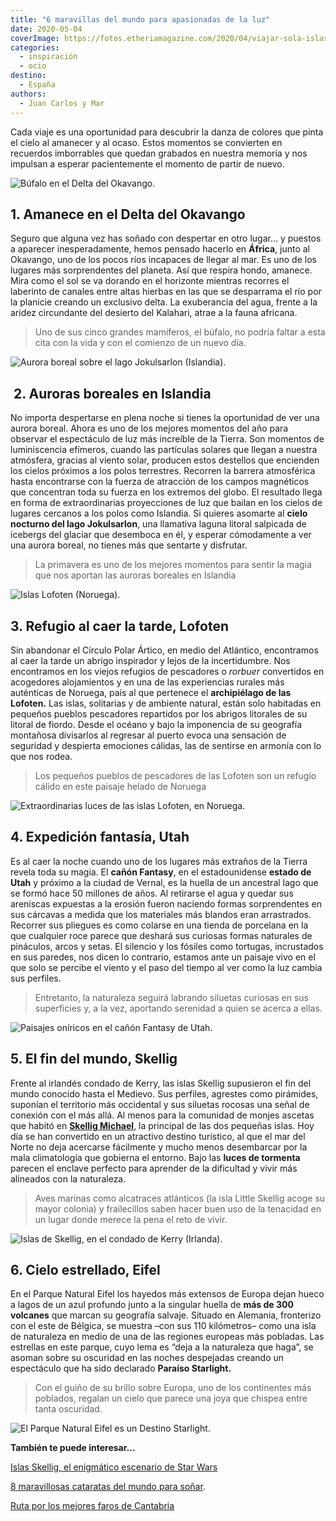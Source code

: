 ```yaml
---
title: "6 maravillas del mundo para apasionadas de la luz"
date: 2020-05-04
coverImage: https://fotos.etheriamagazine.com/2020/04/viajar-sola-islas-lofoten.jpg
categories: 
  - inspiración
  - ocio
destino: 
  - España
authors: 
  - Juan Carlos y Mar
---
```


Cada viaje es una oportunidad para descubrir la danza de colores que pinta el cielo al 
amanecer y al ocaso. Estos momentos se convierten en recuerdos imborrables que quedan 
grabados en nuestra memoria y nos impulsan a esperar pacientemente el momento de partir 
de nuevo. 

![Búfalo en el Delta del Okavango.](https://fotos.etheriamagazine.com/2020/04/delta-okavango-bufalo.jpg "Búfalo en el Delta del Okavango.")

## 1\. Amanece en el Delta del Okavango

Seguro que alguna vez has soñado con despertar en otro lugar... y puestos a aparecer 
inesperadamente, hemos pensado hacerlo en **África**, junto al Okavango, uno de los 
pocos ríos incapaces de llegar al mar. Es uno de los lugares más sorprendentes del 
planeta. Así que respira hondo, amanece. Mira como el sol se va dorando en el horizonte 
mientras recorres el laberinto de canales entre altas hierbas en las que se desparrama 
el río por la planicie creando un exclusivo delta. La exuberancia del agua, frente a la 
aridez circundante del desierto del Kalahari, atrae a la fauna africana. 

> Uno de sus cinco grandes mamíferos, el búfalo, no podría faltar a esta cita con la vida 
> y con el comienzo de un nuevo día. 

![Aurora boreal sobre el lago Jokulsarlon (Islandia).](https://fotos.etheriamagazine.com/2020/04/viajes-aurora-islandia-Jokulsarlon.jpg "Aurora boreal sobre el lago Jokulsarlon (Islandia).")

##  2. Auroras boreales en Islandia

No importa despertarse en plena noche si tienes la oportunidad de ver una aurora boreal. 
Ahora es uno de los mejores momentos del año para observar el espectáculo de luz más 
increíble de la Tierra. Son momentos de luminiscencia efímeros, cuando las partículas 
solares que llegan a nuestra atmósfera, gracias al viento solar, producen estos 
destellos que encienden los cielos próximos a los polos terrestres. Recorren la barrera 
atmosférica hasta encontrarse con la fuerza de atracción de los campos magnéticos que 
concentran toda su fuerza en los extremos del globo. El resultado llega en forma de 
extraordinarias proyecciones de luz que bailan en los cielos de lugares cercanos a los 
polos como Islandia. Si quieres asomarte al **cielo nocturno del lago Jokulsarlon**, una 
llamativa laguna litoral salpicada de icebergs del glaciar que desemboca en él, y 
esperar cómodamente a ver una aurora boreal, no tienes más que sentarte y disfrutar. 

> La primavera es uno de los mejores momentos para sentir la magia que nos aportan las 
> auroras boreales en Islandia 

![Islas Lofoten (Noruega).](https://fotos.etheriamagazine.com/2020/04/viajar-sola-islas-lofoten.jpg "Islas Lofoten (Noruega).")

## 3\. Refugio al caer la tarde, Lofoten

Sin abandonar el Círculo Polar Ártico, en medio del Atlántico, encontramos al caer la 
tarde un abrigo inspirador y lejos de la incertidumbre. Nos encontramos en los viejos 
refugios de pescadores o _rorbuer_ convertidos en acogedores alojamientos y en una de 
las experiencias rurales más auténticas de Noruega, país al que pertenece el 
**archipiélago de las Lofoten.** Las islas, solitarias y de ambiente natural, están solo 
habitadas en pequeños pueblos pescadores repartidos por los abrigos litorales de su 
litoral de fiordo. Desde el océano y bajo la imponencia de su geografía montañosa 
divisarlos al regresar al puerto evoca una sensación de seguridad y despierta emociones 
cálidas, las de sentirse en armonía con lo que nos rodea. 

> Los pequeños pueblos de pescadores de las Lofoten son un refugio cálido en este paisaje 
> helado de Noruega 

![Extraordinarias luces de las islas Lofoten, en Noruega.](https://fotos.etheriamagazine.com/2020/04/viajes-mujeres-islas-lofoten.jpg "Extraordinarias luces de las islas Lofoten, en Noruega.")

## 4\. Expedición fantasía, Utah

Es al caer la noche cuando uno de los lugares más extraños de la Tierra revela toda su 
magia. El **cañón Fantasy**, en el estadounidense **estado de Utah** y próximo a la 
ciudad de Vernal, es la huella de un ancestral lago que se formó hace 50 millones de 
años. Al retirarse el agua y quedar sus areniscas expuestas a la erosión fueron naciendo 
formas sorprendentes en sus cárcavas a medida que los materiales más blandos eran 
arrastrados. Recorrer sus pliegues es como colarse en una tienda de porcelana en la que 
cualquier roce parece que deshará sus curiosas formas naturales de pináculos, arcos y 
setas. El silencio y los fósiles como tortugas, incrustados en sus paredes, nos dicen lo 
contrario, estamos ante un paisaje vivo en el que solo se percibe el viento y el paso 
del tiempo al ver como la luz cambia sus perfiles. 

> Entretanto, la naturaleza seguirá labrando siluetas curiosas en sus superficies y, a la 
> vez, aportando serenidad a quien se acerca a ellas. 

![Paisajes oníricos en el cañón Fantasy de Utah.](https://fotos.etheriamagazine.com/2020/04/viajes-utah-estados-unidos.jpg "Paisajes oníricos en el cañón Fantasy de Utah.")

## 5\. El fin del mundo, Skellig

Frente al irlandés condado de Kerry, las islas Skellig supusieron el fin del mundo 
conocido hasta el Medievo. Sus perfiles, agrestes como pirámides, suponían el territorio 
más occidental y sus siluetas rocosas una señal de conexión con el más allá. Al menos 
para la comunidad de monjes ascetas que habitó en [**Skellig 
Michael**,](https://etheriamagazine.com/2019/09/05/como-organizar-excursion-precio-islas-skellig-michael-irlanda/) 
la principal de las dos pequeñas islas. Hoy día se han convertido en un atractivo 
destino turístico, al que el mar del Norte no deja acercarse fácilmente y mucho menos 
desembarcar por la mala climatología que gobierna el entorno. Bajo las **luces de 
tormenta** parecen el enclave perfecto para aprender de la dificultad y vivir más 
alineados con la naturaleza. 

> Aves marinas como alcatraces atlánticos (la isla Little Skellig acoge su mayor colonia) 
> y frailecillos saben hacer buen uso de la tenacidad en un lugar donde merece la pena el 
> reto de vivir. 

![Islas de Skellig, en el condado de Kerry (Irlanda).](https://fotos.etheriamagazine.com/2020/04/viajes-irlanda-skellig-michael.jpg "Islas de Skellig, en el condado de Kerry (Irlanda).")

## 6\. Cielo estrellado, Eifel

En el Parque Natural Eifel los hayedos más extensos de Europa dejan hueco a lagos de un 
azul profundo junto a la singular huella de **más de 300 volcanes** que marcan su 
geografía salvaje. Situado en Alemania, fronterizo con el este de Bélgica, se muestra 
–con sus 110 kilómetros– como una isla de naturaleza en medio de una de las regiones 
europeas más pobladas. Las estrellas en este parque, cuyo lema es “deja a la naturaleza 
que haga”, se asoman sobre su oscuridad en las noches despejadas creando un espectáculo 
que ha sido declarado **Paraíso Starlight.** 

> Con el guiño de su brillo sobre Europa, uno de los continentes más poblados, regalan un 
> cielo que parece una joya que chispea entre tanta oscuridad. 

![El Parque Natural Eifel es un Destino Starlight.](https://fotos.etheriamagazine.com/2020/04/viajes-parque-eifel.jpg "El Parque Natural Eifel es un Destino Starlight.")

**También te puede interesar...** 

[Islas Skellig, el enigmático escenario de Star 
Wars](https://etheriamagazine.com/2019/09/05/como-organizar-excursion-precio-islas-skellig-michael-irlanda/) 

[8 maravillosas cataratas del mundo para 
soñar](https://etheriamagazine.com/2020/12/04/mejores-cataratas-del-mundo/). 

[Ruta por los mejores faros de 
Cantabria](https://etheriamagazine.com/2020/05/18/viaje-a-los-mejores-faros-de-cantabria/)
